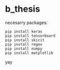 # b_thesis

necesarry packages:
````pip install tensorflow
pip install keras
pip install tensorboard
pip install skicit
pip install regex
pip install numpy
pip install matplotlib
````
yay
